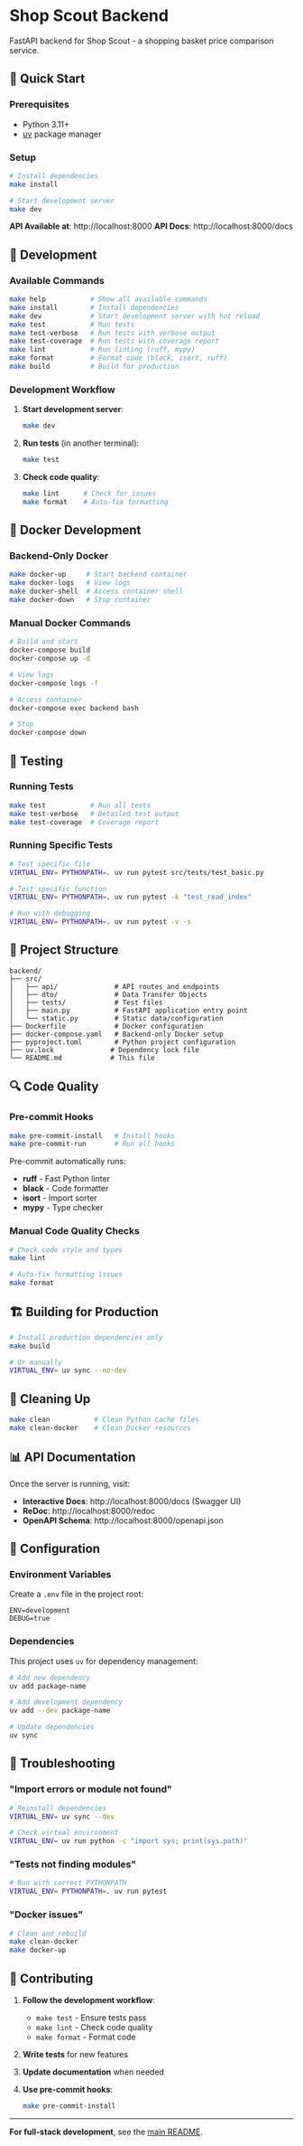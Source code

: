 # Shop Scout Backend

FastAPI backend for Shop Scout - a shopping basket price comparison service.

## 🚀 Quick Start

### Prerequisites
- Python 3.11+
- [uv](https://docs.astral.sh/uv/getting-started/installation/) package manager

### Setup

```bash
# Install dependencies
make install

# Start development server
make dev
```

**API Available at**: http://localhost:8000
**API Docs**: http://localhost:8000/docs

## 🔧 Development

### Available Commands

```bash
make help           # Show all available commands
make install        # Install dependencies
make dev            # Start development server with hot reload
make test           # Run tests
make test-verbose   # Run tests with verbose output
make test-coverage  # Run tests with coverage report
make lint           # Run linting (ruff, mypy)
make format         # Format code (black, isort, ruff)
make build          # Build for production
```

### Development Workflow

1. **Start development server**:
   ```bash
   make dev
   ```

2. **Run tests** (in another terminal):
   ```bash
   make test
   ```

3. **Check code quality**:
   ```bash
   make lint      # Check for issues
   make format    # Auto-fix formatting
   ```

## 🐳 Docker Development

### Backend-Only Docker

```bash
make docker-up     # Start backend container
make docker-logs   # View logs
make docker-shell  # Access container shell
make docker-down   # Stop container
```

### Manual Docker Commands

```bash
# Build and start
docker-compose build
docker-compose up -d

# View logs
docker-compose logs -f

# Access container
docker-compose exec backend bash

# Stop
docker-compose down
```

## 🧪 Testing

### Running Tests

```bash
make test           # Run all tests
make test-verbose   # Detailed test output
make test-coverage  # Coverage report
```

### Running Specific Tests

```bash
# Test specific file
VIRTUAL_ENV= PYTHONPATH=. uv run pytest src/tests/test_basic.py

# Test specific function
VIRTUAL_ENV= PYTHONPATH=. uv run pytest -k "test_read_index"

# Run with debugging
VIRTUAL_ENV= PYTHONPATH=. uv run pytest -v -s
```

## 📁 Project Structure

```
backend/
├── src/
│   ├── api/              # API routes and endpoints
│   ├── dto/              # Data Transfer Objects
│   ├── tests/            # Test files
│   ├── main.py           # FastAPI application entry point
│   └── static.py         # Static data/configuration
├── Dockerfile            # Docker configuration
├── docker-compose.yaml   # Backend-only Docker setup
├── pyproject.toml        # Python project configuration
├── uv.lock              # Dependency lock file
└── README.md            # This file
```

## 🔍 Code Quality

### Pre-commit Hooks

```bash
make pre-commit-install   # Install hooks
make pre-commit-run       # Run all hooks
```

Pre-commit automatically runs:
- **ruff** - Fast Python linter
- **black** - Code formatter
- **isort** - Import sorter
- **mypy** - Type checker

### Manual Code Quality Checks

```bash
# Check code style and types
make lint

# Auto-fix formatting issues
make format
```

## 🏗️ Building for Production

```bash
# Install production dependencies only
make build

# Or manually
VIRTUAL_ENV= uv sync --no-dev
```

## 🧹 Cleaning Up

```bash
make clean           # Clean Python cache files
make clean-docker    # Clean Docker resources
```

## 📊 API Documentation

Once the server is running, visit:
- **Interactive Docs**: http://localhost:8000/docs (Swagger UI)
- **ReDoc**: http://localhost:8000/redoc
- **OpenAPI Schema**: http://localhost:8000/openapi.json

## 🔧 Configuration

### Environment Variables

Create a `.env` file in the project root:

```env
ENV=development
DEBUG=true
```

### Dependencies

This project uses `uv` for dependency management:

```bash
# Add new dependency
uv add package-name

# Add development dependency
uv add --dev package-name

# Update dependencies
uv sync
```

## 🐛 Troubleshooting

### "Import errors or module not found"

```bash
# Reinstall dependencies
VIRTUAL_ENV= uv sync --dev

# Check virtual environment
VIRTUAL_ENV= uv run python -c "import sys; print(sys.path)"
```

### "Tests not finding modules"

```bash
# Run with correct PYTHONPATH
VIRTUAL_ENV= PYTHONPATH=. uv run pytest
```

### "Docker issues"

```bash
# Clean and rebuild
make clean-docker
make docker-up
```

## 🤝 Contributing

1. **Follow the development workflow**:
   - `make test` - Ensure tests pass
   - `make lint` - Check code quality
   - `make format` - Format code

2. **Write tests** for new features

3. **Update documentation** when needed

4. **Use pre-commit hooks**:
   ```bash
   make pre-commit-install
   ```

---

**For full-stack development**, see the [main README](../README.md).
